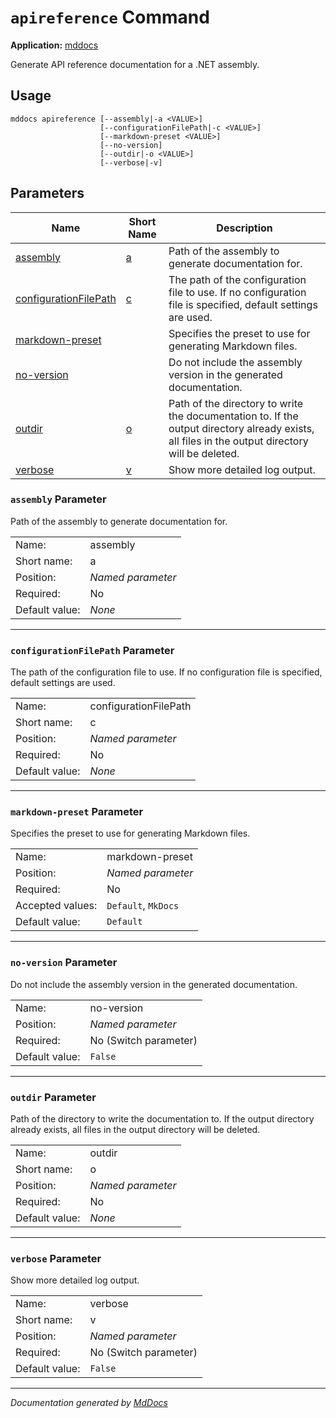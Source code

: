 ﻿<!--  
 =================================================================   
   Auto-Generated:   
   The contents of this file were generated by a tool.  
   Changes to this file may be list if the file is regenerated  
 =================================================================   
-->

# `apireference` Command

**Application:** [mddocs](../index.md)

Generate API reference documentation for a .NET assembly.

## Usage

```
mddocs apireference [--assembly|-a <VALUE>]
                    [--configurationFilePath|-c <VALUE>]
                    [--markdown-preset <VALUE>]
                    [--no-version]
                    [--outdir|-o <VALUE>]
                    [--verbose|-v]
```

## Parameters

| Name                                                      | Short Name                            | Description                                                                                                                                     |
| --------------------------------------------------------- | ------------------------------------- | ----------------------------------------------------------------------------------------------------------------------------------------------- |
| [assembly](#assembly-parameter)                           | [a](#assembly-parameter)              | Path of the assembly to generate documentation for.                                                                                             |
| [configurationFilePath](#configurationfilepath-parameter) | [c](#configurationfilepath-parameter) | The path of the configuration file to use. If no configuration file is specified, default settings are used.                                    |
| [markdown\-preset](#markdownpreset-parameter)             |                                       | Specifies the preset to use for generating Markdown files.                                                                                      |
| [no\-version](#noversion-parameter)                       |                                       | Do not include the assembly version in the generated documentation.                                                                             |
| [outdir](#outdir-parameter)                               | [o](#outdir-parameter)                | Path of the directory to write the documentation to. If the output directory already exists, all files in the output directory will be deleted. |
| [verbose](#verbose-parameter)                             | [v](#verbose-parameter)               | Show more detailed log output.                                                                                                                  |

### `assembly` Parameter

Path of the assembly to generate documentation for.

|                |                   |
| -------------- | ----------------- |
| Name:          | assembly          |
| Short name:    | a                 |
| Position:      | *Named parameter* |
| Required:      | No                |
| Default value: | *None*            |

___

### `configurationFilePath` Parameter

The path of the configuration file to use. If no configuration file is specified, default settings are used.

|                |                       |
| -------------- | --------------------- |
| Name:          | configurationFilePath |
| Short name:    | c                     |
| Position:      | *Named parameter*     |
| Required:      | No                    |
| Default value: | *None*                |

___

### `markdown-preset` Parameter

Specifies the preset to use for generating Markdown files.

|                  |                     |
| ---------------- | ------------------- |
| Name:            | markdown\-preset    |
| Position:        | *Named parameter*   |
| Required:        | No                  |
| Accepted values: | `Default`, `MkDocs` |
| Default value:   | `Default`           |

___

### `no-version` Parameter

Do not include the assembly version in the generated documentation.

|                |                       |
| -------------- | --------------------- |
| Name:          | no\-version           |
| Position:      | *Named parameter*     |
| Required:      | No (Switch parameter) |
| Default value: | `False`               |

___

### `outdir` Parameter

Path of the directory to write the documentation to. If the output directory already exists, all files in the output directory will be deleted.

|                |                   |
| -------------- | ----------------- |
| Name:          | outdir            |
| Short name:    | o                 |
| Position:      | *Named parameter* |
| Required:      | No                |
| Default value: | *None*            |

___

### `verbose` Parameter

Show more detailed log output.

|                |                       |
| -------------- | --------------------- |
| Name:          | verbose               |
| Short name:    | v                     |
| Position:      | *Named parameter*     |
| Required:      | No (Switch parameter) |
| Default value: | `False`               |

___

*Documentation generated by [MdDocs](https://github.com/ap0llo/mddocs)*
